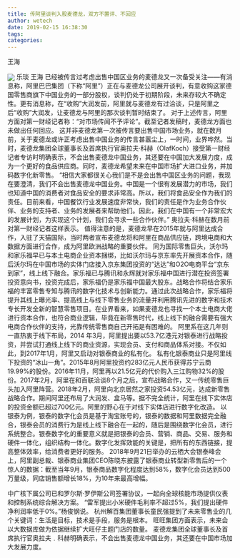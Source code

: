 ```yaml
---
title: 传阿里谈判入股麦德龙，双方不置评、不回应
author: wetech
date: 2019-02-15 16:38:30
tags: 
categories: 
---
```

王海
<!-- more -->
<img align="center" border="0" src="https://imgcdn.yicai.com/uppics/images/2019/02/5b6dab25bd02c8637572865c011f8beb.jpg" />
乐琰
王海
已经被传言过考虑出售中国区业务的麦德龙又一次备受关注——有消息称，阿里巴巴集团（下称“阿里”）正在与麦德龙公司展开谈判，有意收购这家德国零售商旗下中国业务的一部分股权，谈判仍处于初期阶段，未来存较大不确定性。更有消息称，在“收购”大润发前，阿里就与麦德龙有过洽谈，只是阿里之后“收购”大润发，让麦德龙与阿里的那次谈判暂时结束了。
对于上述传言，阿里方面对第一财经记者称：“对市场传闻不予评论”。截至记者发稿时，麦德龙方面也未做出任何回应。
这并非麦德龙第一次被传言要出售中国市场业务，就在数月前，关于麦德龙或许正考虑出售中国业务的传言甚嚣尘上，一时间，业界哗然。当时，麦德龙集团全球董事长及首席执行官奥拉夫·科赫（OlafKoch）接受第一财经记者专访时明确表示，不会出售麦德龙中国业务，其还要在中国加大发展力度，成为一个更好的食品供应商。同时，麦德龙希望未来在中国市场扩大进口业务，并加码数字化新零售。
“相信大家都很关心我们是不是会出售中国区业务的问题，我现在要澄清，我们不会出售麦德龙中国业务。中国是一个很有发展潜力的市场，我们也知道中国的消费者对食品安全的要求非常高。所以，我们将食品安全作为我们的责任。目前来看，中国餐饮行业发展速度非常快，我们的责任是作为业务合作伙伴、业务的支持者、业务的发展者来帮助他们。因此，我们在中国有一个非常宏大的发展计划，为实现这个计划，我们会寻求一些合作伙伴。” 奥拉夫·科赫在数月前对第一财经记者这样表示。
值得注意的是，麦德龙早在2015年就与阿里达成合作，入驻了天猫国际，当时两者宣布麦德龙将和阿里在商品供应链，跨境电商和大数据方面进行合作，成为阿里欧洲战略的重要伙伴。
同为国际零售巨头，沃尔玛和家乐福早已与本土电商企业资本捆绑，比如沃尔玛与京东率先开展资本合作，随后沃尔玛在中国市场的实体门店接入京东集团投资的“达达”和O2O电商平台“京东到家”，线上线下融合。家乐福已与腾讯和永辉就对家乐福中国进行潜在投资签署投资意向书，投资完成后，家乐福仍是家乐福中国最大股东。战略合作将结合家乐福的丰富零售专知与腾讯的数字化技术与创新能力。通过此次战略合作，家乐福将提升其线上曝光率、提高线上与线下零售业务的流量并利用腾讯先进的数字和技术专长开发全新的智慧零售项目。在业界看来，如果麦德龙也寻找一个本土电商大佬进行资本合作，也符合商业逻辑，毕竟在新零售时代，线上线下的融合需要有强大电商合作伙伴的支持，光靠传统零售商自己开拓是有困难的。
阿里系在这几年则一直热衷于线下布局，2014 年3月，阿里提出要以53.7亿港元对银泰进行战略投资，并尝试打通线上线下的商业资源，实现会员、支付和商品体系对接。不仅如此，到2017年1月，阿里又启动对银泰商业的私有化。
私有化银泰商业只是阿里线下投资的“冰山一角”。2015年8月阿里投资约283亿元人民币获得苏宁云商19.99%的股份。2016年11月，阿里再以21.5亿元的代价购入三江购物32%的股份。2017年2月，阿里在和百联洽谈8个月之后，宣布战略合作，又一传统零售巨头加入阿里阵营。2018年2月，阿里向北京居然之家投资54.53亿元，达成新零售战略合作。期间阿里还布局了大润发、盒马等。据不完全统计，阿里在线下实体店的投资金额已超过700亿元。阿里的野心在于对线下实体店进行数字化改造。
以银泰为例，银泰的数字化会员是基于淘宝账号的，银泰的数据和阿里数据完全融合，银泰会员的消费行为是线上线下融合在一起的，随后是围绕数字化会员，进行系统整合。银泰数字化的重要意义就是把银泰的会员、营销、商品、交易、服务和硬件一体化，组织结构一体化。数字化发挥效能的关键是，把所有的东西链接，提高整体效率，给消费者更好的服务。
2018年9月21日举办的云栖大会银泰峰会上，阿里副总裁、银泰商业集团CEO陈晓东披露了银泰商业转型新零售后的一个惊人的数据：截至当年9月，银泰商品数字化程度达到58%，数字化会员达到500万量级，同店销售额增长18%，为10年来最高增幅。
 
 
中广核下属公司已和罗尔斯·罗伊斯公司签署协议，一起向全球核能市场提供仪表和控制系统综合解决方案。
“雷军提出小米硬件毛利率不超过5%，我们提出硬件净利润率低于0%。”杨俊钢说。
杭州解百集团董事长童民强提到了未来零售业的几个关键词：生活是目标，技术是手段，服务是根本。
旺旺集团方面表示，未来会以大数据库做为依据继续扩大旺仔主题门店的数量。
麦德龙集团全球董事长及首席执行官奥拉夫﹒科赫明确表示，不会出售麦德龙中国业务，其还要在中国市场加大发展力度。
